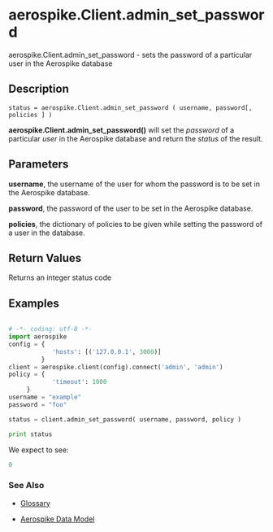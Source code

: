 
# aerospike.Client.admin_set_password

aerospike.Client.admin_set_password - sets the password of a particular user in the Aerospike database

## Description

```
status = aerospike.Client.admin_set_password ( username, password[, policies ] )

```
**aerospike.Client.admin_set_password()** will set the *password* of a
particular *user* in the Aerospike database and return the *status* of the result.

## Parameters

**username**, the username of the user for whom the password is to be set in the
Aerospike database.

**password**, the password of the user to be set in the Aerospike database.

**policies**, the dictionary of policies to be given while setting the password of a user in the database.

## Return Values
Returns an integer status code

## Examples

```python

# -*- coding: utf-8 -*-
import aerospike
config = {
            'hosts': [('127.0.0.1', 3000)]
         }
client = aerospike.client(config).connect('admin', 'admin')
policy = {
            'timeout': 1000
	 }
username = "example"
password = "foo"

status = client.admin_set_password( username, password, policy )

print status

```

We expect to see:

```python
0
```



### See Also



- [Glossary](http://www.aerospike.com/docs/guide/glossary.html)

- [Aerospike Data Model](http://www.aerospike.com/docs/architecture/data-model.html)

